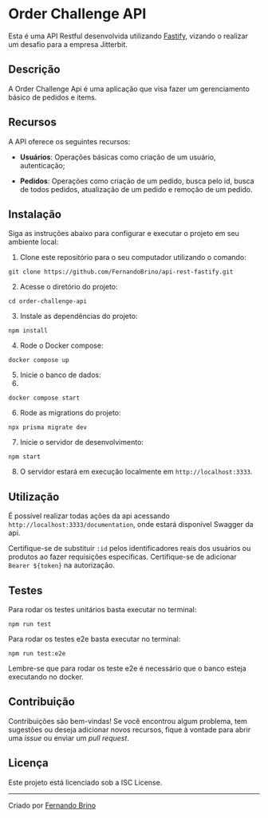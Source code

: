 # Order Challenge API

Esta é uma API Restful desenvolvida utilizando [Fastify](https://fastify.dev), vizando o realizar um desafio para a empresa Jitterbit.

## Descrição

A Order Challenge Api é uma aplicação que visa fazer um gerenciamento básico de pedidos e items.

## Recursos

A API oferece os seguintes recursos:

- **Usuários**: Operações básicas como criação de um usuário, autenticação;

- **Pedidos**: Operações como criação de um pedido, busca pelo id, busca de todos pedidos, atualização de um pedido e remoção de um pedido.

## Instalação

Siga as instruções abaixo para configurar e executar o projeto em seu ambiente local:

1. Clone este repositório para o seu computador utilizando o comando:

```shell
git clone https://github.com/FernandoBrino/api-rest-fastify.git
```

2. Acesse o diretório do projeto:

```shell
cd order-challenge-api
```

3. Instale as dependências do projeto:

```shell
npm install
```


4. Rode o Docker compose:

```shell
docker compose up
```

5. Inicie o banco de dados:
6. 
 ```shell
docker compose start
```

6. Rode as migrations do projeto:

```shell
npx prisma migrate dev
```

7. Inicie o servidor de desenvolvimento:

```shell
npm start
```

8. O servidor estará em execução localmente em `http://localhost:3333`.

## Utilização

É possível realizar todas ações da api acessando `http://localhost:3333/documentation`, onde estará disponível Swagger da api.

Certifique-se de substituir `:id` pelos identificadores reais dos usuários ou produtos ao fazer requisições específicas.
Certifique-se de adicionar `Bearer ${token}` na autorização.

## Testes

Para rodar os testes unitários basta executar no terminal: 
```shell
npm run test
```

Para rodar os testes e2e basta executar no terminal: 
```shell
npm run test:e2e
```

Lembre-se que para rodar os teste e2e é necessário que o banco esteja executando no docker.

## Contribuição

Contribuições são bem-vindas! Se você encontrou algum problema, tem sugestões ou deseja adicionar novos recursos, fique à vontade para abrir uma *issue* ou enviar um *pull request*.

## Licença

Este projeto está licenciado sob a ISC License.

---
Criado por [Fernando Brino](https://github.com/FernandoBrino)
